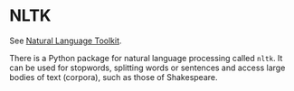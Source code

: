 # NLTK

See [Natural Language Toolkit](http://www.nltk.org/).

There is a Python package for natural language processing called `nltk`. It can be used for stopwords, splitting words or sentences and access large bodies of text (corpora), such as those of Shakespeare.

